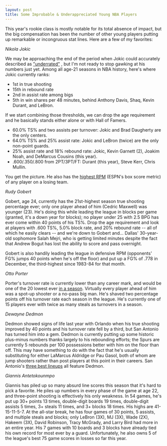 ```yaml
---
layout: post
title: Some Improbable & Underappreciated Young NBA Players
---
```


This year's rookie class is mostly notable for its total absence of impact, but the big
compensation has been the number of other young players putting up remarkable or incongruous
stat lines. Here are a few of my favorites:

*Nikola Jokic*

We may be approaching the end of the period when Jokic could accurately described as 
["underrated"](https://fivethirtyeight.com/features/nikola-jokic-is-suddenly-one-of-the-best-young-nba-players-of-all-time/)
, but I'm not ready to stop gawking at his numbers just yet.
Among all age-21 seasons in NBA history, here's where Jokic currently ranks:

* 1st in true shooting
* 15th in rebound rate
* 2nd in assist rate among bigs
* 5th in win shares per 48 minutes, behind Anthony Davis, Shaq, Kevin Durant, and LeBron.

If we start combining those thresholds, we can drop the age requirement and he basically stands either
alone or with Hall of Famers.

* 60.0% TS% and two assists per turnover: Jokic and Brad Daugherty are the only centers.
* 64.0% TS% and 25% assist rate: Jokic and LeBron (twice) are the only non-point guards.
* 25% assist rate and 18% rebound rate: Jokic, Kevin Garnett (2), Joakim Noah, and DeMarcus
Cousins (this year).
* .600/.350/.800 from 2PT/3PT/FT: Durant (this year), Steve Kerr, Chris Mullin.

You get the picture. He also has the [highest RPM](https://www.espn.com/nba/statistics/rpm/_/sort/RPM)
 (ESPN's box score metric) of any player on a losing team.
 
*Rudy Gobert*
 
 Gobert, age 24, currently has the 21st-highest season true shooting percentage ever; only one player
 ahead of him (Cedric Maxwell) was younger (23). He's doing this while leading the league in 
 blocks per game (granted, it's a down year for blocks); no player under 25 with 2.5 BPG has ever come within
 40 points of his TS%. Drop the age requirement and look at players with .600 TS%, 5.0% block rate,
 and 20% rebound rate -- all of which he easily clears -- and we're down to Gobert and...
 Dallas' 30-year-old sophomore Salah Mejri, who is getting limited minutes despite the fact that
 Andrew Bogut has lost the ability to score and pass overnight.
 
 Gobert is also handily leading the league in defensive RPM (opponents' FG% jumps 40 points when
 he's off the floor) and put up a FG% of .778 in December, the third-highest since 1983-84 for 
 that month.
 
 *Otto Porter*
 
 Porter's turnover rate is currently lower than any career mark, and would be one of the 20 lowest
 ever [in a season](http://www.basketball-reference.com/leaders/tov_pct_season.html). Virtually
 every player ahead of him was a spot-up shooter or a no-pass big man. He's shaved two percentage 
 points off his turnover rate each season in the league. He's currently one of 15 players ever with 
 twice as many steals as turnovers in a season.
 
 *Dewayne Dedmon*
 
 Dedmon showed signs of life last year with Orlando when his true shooting improved by 40 points
 and his turnover rate fell by a third, but San Antonio has turned him into a gem. Dedmon is currently
 putting up some historic plus-minus numbers thanks largely to his rebounding efforts; the Spurs
 are currently 5 rebounds per 100 possessions better with him on the floor than off. This may have something
 to do with the fact that he's usually substituting for either LaMarcus Aldridge or Pau Gasol, both of
 whom are jump shooters rather than post players at this point in their careers. San Antonio's
 [three best lineups](http://www.basketball-reference.com/teams/SAS/2017/lineups/)
  all feature Dedmon.
 
 *Giannis Antetokounmpo*
 
 Giannis has piled up so many absurd line scores this season that it's hard to pick a favorite.
 He piles up numbers in every phase of the game at age 22, and three-point shooting is effectively his only
 weakness. In 54 games, he's put up 30+ points 13 times, double-digit boards 19 times, 
 double-digit assists 5 times, 3+ steals 11 times, and 3+ blocks 18 times. His highs are
 41-15-11-5-7. At the all-star break, he has four games of 30 points, 5 assists, and multiple steals
 and blocks; only LeBron (3X), MJ (3X), Wade (2X), Hakeem (3X), David Robinson, Tracy McGrady, and
 Larry Bird had more in an entire year. His 7 games with 10 boards and 3 blocks have
 already tied his own record for most ever by a guard. Unfortunately, he also owns 5
 of the league's best 75 game scores in losses so far this year.
